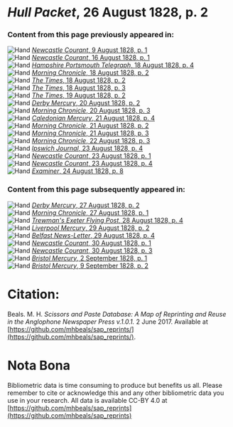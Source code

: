 # *Hull Packet*, 26 August 1828, p. 2  
  
### Content from this page previously appeared in:  
![Hand](http://scissorsandpaste.net/wp-content/uploads/2017/06/smallhandpointer.png) [*Newcastle Courant*, 9 August 1828, p. 1](https://mhbeals.github.io/sap_html/Newcastle-Courant/Newcastle-Courant-9-August-1828-p-1)  
![Hand](http://scissorsandpaste.net/wp-content/uploads/2017/06/smallhandpointer.png) [*Newcastle Courant*, 16 August 1828, p. 1](https://mhbeals.github.io/sap_html/Newcastle-Courant/Newcastle-Courant-16-August-1828-p-1)  
![Hand](http://scissorsandpaste.net/wp-content/uploads/2017/06/smallhandpointer.png) [*Hampshire Portsmouth Telegraph*, 18 August 1828, p. 4](https://mhbeals.github.io/sap_html/Hampshire-Portsmouth-Telegraph/Hampshire-Portsmouth-Telegraph-18-August-1828-p-4)  
![Hand](http://scissorsandpaste.net/wp-content/uploads/2017/06/smallhandpointer.png) [*Morning Chronicle*, 18 August 1828, p. 2](https://mhbeals.github.io/sap_html/Morning-Chronicle/Morning-Chronicle-18-August-1828-p-2)  
![Hand](http://scissorsandpaste.net/wp-content/uploads/2017/06/smallhandpointer.png) [*The Times*, 18 August 1828, p. 2](https://mhbeals.github.io/sap_html/The-Times/The-Times-18-August-1828-p-2)  
![Hand](http://scissorsandpaste.net/wp-content/uploads/2017/06/smallhandpointer.png) [*The Times*, 18 August 1828, p. 3](https://mhbeals.github.io/sap_html/The-Times/The-Times-18-August-1828-p-3)  
![Hand](http://scissorsandpaste.net/wp-content/uploads/2017/06/smallhandpointer.png) [*The Times*, 19 August 1828, p. 2](https://mhbeals.github.io/sap_html/The-Times/The-Times-19-August-1828-p-2)  
![Hand](http://scissorsandpaste.net/wp-content/uploads/2017/06/smallhandpointer.png) [*Derby Mercury*, 20 August 1828, p. 2](https://mhbeals.github.io/sap_html/Derby-Mercury/Derby-Mercury-20-August-1828-p-2)  
![Hand](http://scissorsandpaste.net/wp-content/uploads/2017/06/smallhandpointer.png) [*Morning Chronicle*, 20 August 1828, p. 3](https://mhbeals.github.io/sap_html/Morning-Chronicle/Morning-Chronicle-20-August-1828-p-3)  
![Hand](http://scissorsandpaste.net/wp-content/uploads/2017/06/smallhandpointer.png) [*Caledonian Mercury*, 21 August 1828, p. 4](https://mhbeals.github.io/sap_html/Caledonian-Mercury/Caledonian-Mercury-21-August-1828-p-4)  
![Hand](http://scissorsandpaste.net/wp-content/uploads/2017/06/smallhandpointer.png) [*Morning Chronicle*, 21 August 1828, p. 2](https://mhbeals.github.io/sap_html/Morning-Chronicle/Morning-Chronicle-21-August-1828-p-2)  
![Hand](http://scissorsandpaste.net/wp-content/uploads/2017/06/smallhandpointer.png) [*Morning Chronicle*, 21 August 1828, p. 3](https://mhbeals.github.io/sap_html/Morning-Chronicle/Morning-Chronicle-21-August-1828-p-3)  
![Hand](http://scissorsandpaste.net/wp-content/uploads/2017/06/smallhandpointer.png) [*Morning Chronicle*, 22 August 1828, p. 3](https://mhbeals.github.io/sap_html/Morning-Chronicle/Morning-Chronicle-22-August-1828-p-3)  
![Hand](http://scissorsandpaste.net/wp-content/uploads/2017/06/smallhandpointer.png) [*Ipswich Journal*, 23 August 1828, p. 4](https://mhbeals.github.io/sap_html/Ipswich-Journal/Ipswich-Journal-23-August-1828-p-4)  
![Hand](http://scissorsandpaste.net/wp-content/uploads/2017/06/smallhandpointer.png) [*Newcastle Courant*, 23 August 1828, p. 1](https://mhbeals.github.io/sap_html/Newcastle-Courant/Newcastle-Courant-23-August-1828-p-1)  
![Hand](http://scissorsandpaste.net/wp-content/uploads/2017/06/smallhandpointer.png) [*Newcastle Courant*, 23 August 1828, p. 4](https://mhbeals.github.io/sap_html/Newcastle-Courant/Newcastle-Courant-23-August-1828-p-4)  
![Hand](http://scissorsandpaste.net/wp-content/uploads/2017/06/smallhandpointer.png) [*Examiner*, 24 August 1828, p. 8](https://mhbeals.github.io/sap_html/Examiner/Examiner-24-August-1828-p-8)  
  
### Content from this page subsequently appeared in:  
![Hand](http://scissorsandpaste.net/wp-content/uploads/2017/06/smallhandpointer.png) [*Derby Mercury*, 27 August 1828, p. 2](https://mhbeals.github.io/sap_html/Derby-Mercury/Derby-Mercury-27-August-1828-p-2)  
![Hand](http://scissorsandpaste.net/wp-content/uploads/2017/06/smallhandpointer.png) [*Morning Chronicle*, 27 August 1828, p. 1](https://mhbeals.github.io/sap_html/Morning-Chronicle/Morning-Chronicle-27-August-1828-p-1)  
![Hand](http://scissorsandpaste.net/wp-content/uploads/2017/06/smallhandpointer.png) [*Trewman's Exeter Flying Post*, 28 August 1828, p. 4](https://mhbeals.github.io/sap_html/Trewman's-Exeter-Flying-Post/Trewman's-Exeter-Flying-Post-28-August-1828-p-4)  
![Hand](http://scissorsandpaste.net/wp-content/uploads/2017/06/smallhandpointer.png) [*Liverpool Mercury*, 29 August 1828, p. 2](https://mhbeals.github.io/sap_html/Liverpool-Mercury/Liverpool-Mercury-29-August-1828-p-2)  
![Hand](http://scissorsandpaste.net/wp-content/uploads/2017/06/smallhandpointer.png) [*Belfast News-Letter*, 29 August 1828, p. 4](https://mhbeals.github.io/sap_html/Belfast-News-Letter/Belfast-News-Letter-29-August-1828-p-4)  
![Hand](http://scissorsandpaste.net/wp-content/uploads/2017/06/smallhandpointer.png) [*Newcastle Courant*, 30 August 1828, p. 1](https://mhbeals.github.io/sap_html/Newcastle-Courant/Newcastle-Courant-30-August-1828-p-1)  
![Hand](http://scissorsandpaste.net/wp-content/uploads/2017/06/smallhandpointer.png) [*Newcastle Courant*, 30 August 1828, p. 3](https://mhbeals.github.io/sap_html/Newcastle-Courant/Newcastle-Courant-30-August-1828-p-3)  
![Hand](http://scissorsandpaste.net/wp-content/uploads/2017/06/smallhandpointer.png) [*Bristol Mercury*, 2 September 1828, p. 1](https://mhbeals.github.io/sap_html/Bristol-Mercury/Bristol-Mercury-2-September-1828-p-1)  
![Hand](http://scissorsandpaste.net/wp-content/uploads/2017/06/smallhandpointer.png) [*Bristol Mercury*, 9 September 1828, p. 2](https://mhbeals.github.io/sap_html/Bristol-Mercury/Bristol-Mercury-9-September-1828-p-2)  


# Citation: 

Beals. M. H. *Scissors and Paste Database: A Map of Reprinting and Reuse in the Anglophone Newspaper Press v.1.0.1.* 2 June 2017. Available at [https://github.com/mhbeals/sap_reprints/](https://github.com/mhbeals/sap_reprints/). 

# Nota Bona

Bibliometric data is time consuming to produce but benefits us all. Please remember to cite or acknowledge this and any other bibliometric data you use in your research. All data is available CC-BY 4.0 at [https://github.com/mhbeals/sap_reprints](https://github.com/mhbeals/sap_reprints)